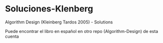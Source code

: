 # Soluciones-Klenberg
Algorithm Design (Kleinberg Tardos 2005) - Solutions


Puede encontrar el libro en español en otro repo (Algorithm-Design) de esta cuenta 
